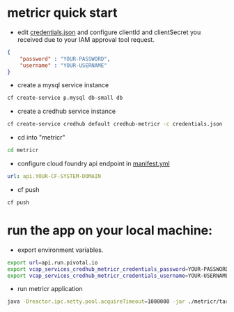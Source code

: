 # metricr quick start
- edit [credentials.json](credentials.json) and configure clientId and clientSecret you received due to your IAM approval tool request.
````json
{
    "password" : "YOUR-PASSWORD",  
    "username" : "YOUR-USERNAME"
}
````
- create a mysql service instance
````bash
cf create-service p.mysql db-small db
````
- create a credhub service instance
````bash
cf create-service credhub default credhub-metricr -c credentials.json
````
- cd into "metricr"
````bash
cd metricr
````
- configure cloud foundry api endpoint in [manifest.yml](manifest.yml)
````yml
url: api.YOUR-CF-SYSTEM-DOMAIN
````
- cf push
````bash
cf push
````

# run the app on your local machine:
- export environment variables.  
````bash
export url=api.run.pivotal.io
export vcap_services_credhub_metricr_credentials_password=YOUR-PASSWORD
export vcap_services_credhub_metricr_credentials_username=YOUR-USERNAME
````
- run metricr application
````bash
java -Dreactor.ipc.netty.pool.acquireTimeout=1000000 -jar ./metricr/target/metricr-0.0.1-SNAPSHOT.jar
````
